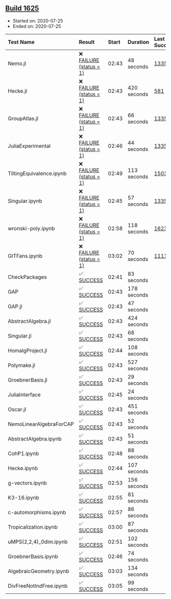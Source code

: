 ## [Build 1625](https://oscarci.mathematik.uni-kl.de/job/oscar-julia-1.4/1625/)

* Started on: 2020-07-25
* Ended on: 2020-07-25

| Test Name    | Result | Start | Duration | Last Success | First Failure |
|:-------------|:-------|:------|:---------|:-------------|:--------------|
| Nemo.jl | ❌ [FAILURE (status = 1)](https://oscarci.mathematik.uni-kl.de/job/oscar-julia-1.4/1625/artifact/logs/build-1625/Nemo.jl.log) | 02:43 | 48 seconds | [1335](https://oscarci.mathematik.uni-kl.de/job/oscar-julia-1.4/1335/) | [1336](https://oscarci.mathematik.uni-kl.de/job/oscar-julia-1.4/1336/) |
| Hecke.jl | ❌ [FAILURE (status = 1)](https://oscarci.mathematik.uni-kl.de/job/oscar-julia-1.4/1625/artifact/logs/build-1625/Hecke.jl.log) | 02:43 | 420 seconds | [581](https://oscarci.mathematik.uni-kl.de/job/oscar-julia-1.4/581/) | [582](https://oscarci.mathematik.uni-kl.de/job/oscar-julia-1.4/582/) |
| GroupAtlas.jl | ❌ [FAILURE (status = 1)](https://oscarci.mathematik.uni-kl.de/job/oscar-julia-1.4/1625/artifact/logs/build-1625/GroupAtlas.jl.log) | 02:43 | 66 seconds | [1335](https://oscarci.mathematik.uni-kl.de/job/oscar-julia-1.4/1335/) | [1336](https://oscarci.mathematik.uni-kl.de/job/oscar-julia-1.4/1336/) |
| JuliaExperimental | ❌ [FAILURE (status = 1)](https://oscarci.mathematik.uni-kl.de/job/oscar-julia-1.4/1625/artifact/logs/build-1625/JuliaExperimental.log) | 02:46 | 44 seconds | [1335](https://oscarci.mathematik.uni-kl.de/job/oscar-julia-1.4/1335/) | [1336](https://oscarci.mathematik.uni-kl.de/job/oscar-julia-1.4/1336/) |
| TiltingEquivalence.ipynb | ❌ [FAILURE (status = 1)](https://oscarci.mathematik.uni-kl.de/job/oscar-julia-1.4/1625/artifact/logs/build-1625/TiltingEquivalence.ipynb.log) | 02:49 | 113 seconds | [1503](https://oscarci.mathematik.uni-kl.de/job/oscar-julia-1.4/1503/) | [1504](https://oscarci.mathematik.uni-kl.de/job/oscar-julia-1.4/1504/) |
| Singular.ipynb | ❌ [FAILURE (status = 1)](https://oscarci.mathematik.uni-kl.de/job/oscar-julia-1.4/1625/artifact/logs/build-1625/Singular.ipynb.log) | 02:45 | 57 seconds | [1335](https://oscarci.mathematik.uni-kl.de/job/oscar-julia-1.4/1335/) | [1336](https://oscarci.mathematik.uni-kl.de/job/oscar-julia-1.4/1336/) |
| wronski-poly.ipynb | ❌ [FAILURE (status = 1)](https://oscarci.mathematik.uni-kl.de/job/oscar-julia-1.4/1625/artifact/logs/build-1625/wronski-poly.ipynb.log) | 02:58 | 118 seconds | [1623](https://oscarci.mathematik.uni-kl.de/job/oscar-julia-1.4/1623/) | [1624](https://oscarci.mathematik.uni-kl.de/job/oscar-julia-1.4/1624/) |
| GITFans.ipynb | ❌ [FAILURE (status = 1)](https://oscarci.mathematik.uni-kl.de/job/oscar-julia-1.4/1625/artifact/logs/build-1625/GITFans.ipynb.log) | 03:02 | 70 seconds | [1111](https://oscarci.mathematik.uni-kl.de/job/oscar-julia-1.4/1111/) | [1112](https://oscarci.mathematik.uni-kl.de/job/oscar-julia-1.4/1112/) |
| CheckPackages | ✅ [SUCCESS](https://oscarci.mathematik.uni-kl.de/job/oscar-julia-1.4/1625/artifact/logs/build-1625/CheckPackages.log) | 02:41 | 83 seconds |  |  |
| GAP | ✅ [SUCCESS](https://oscarci.mathematik.uni-kl.de/job/oscar-julia-1.4/1625/artifact/logs/build-1625/GAP.log) | 02:43 | 178 seconds |  |  |
| GAP.jl | ✅ [SUCCESS](https://oscarci.mathematik.uni-kl.de/job/oscar-julia-1.4/1625/artifact/logs/build-1625/GAP.jl.log) | 02:43 | 47 seconds |  |  |
| AbstractAlgebra.jl | ✅ [SUCCESS](https://oscarci.mathematik.uni-kl.de/job/oscar-julia-1.4/1625/artifact/logs/build-1625/AbstractAlgebra.jl.log) | 02:43 | 424 seconds |  |  |
| Singular.jl | ✅ [SUCCESS](https://oscarci.mathematik.uni-kl.de/job/oscar-julia-1.4/1625/artifact/logs/build-1625/Singular.jl.log) | 02:43 | 68 seconds |  |  |
| HomalgProject.jl | ✅ [SUCCESS](https://oscarci.mathematik.uni-kl.de/job/oscar-julia-1.4/1625/artifact/logs/build-1625/HomalgProject.jl.log) | 02:44 | 108 seconds |  |  |
| Polymake.jl | ✅ [SUCCESS](https://oscarci.mathematik.uni-kl.de/job/oscar-julia-1.4/1625/artifact/logs/build-1625/Polymake.jl.log) | 02:43 | 527 seconds |  |  |
| GroebnerBasis.jl | ✅ [SUCCESS](https://oscarci.mathematik.uni-kl.de/job/oscar-julia-1.4/1625/artifact/logs/build-1625/GroebnerBasis.jl.log) | 02:43 | 29 seconds |  |  |
| JuliaInterface | ✅ [SUCCESS](https://oscarci.mathematik.uni-kl.de/job/oscar-julia-1.4/1625/artifact/logs/build-1625/JuliaInterface.log) | 02:45 | 24 seconds |  |  |
| Oscar.jl | ✅ [SUCCESS](https://oscarci.mathematik.uni-kl.de/job/oscar-julia-1.4/1625/artifact/logs/build-1625/Oscar.jl.log) | 02:43 | 451 seconds |  |  |
| NemoLinearAlgebraForCAP | ✅ [SUCCESS](https://oscarci.mathematik.uni-kl.de/job/oscar-julia-1.4/1625/artifact/logs/build-1625/NemoLinearAlgebraForCAP.log) | 02:43 | 52 seconds |  |  |
| AbstractAlgebra.ipynb | ✅ [SUCCESS](https://oscarci.mathematik.uni-kl.de/job/oscar-julia-1.4/1625/artifact/logs/build-1625/AbstractAlgebra.ipynb.log) | 02:43 | 51 seconds |  |  |
| CohP1.ipynb | ✅ [SUCCESS](https://oscarci.mathematik.uni-kl.de/job/oscar-julia-1.4/1625/artifact/logs/build-1625/CohP1.ipynb.log) | 02:48 | 88 seconds |  |  |
| Hecke.ipynb | ✅ [SUCCESS](https://oscarci.mathematik.uni-kl.de/job/oscar-julia-1.4/1625/artifact/logs/build-1625/Hecke.ipynb.log) | 02:44 | 107 seconds |  |  |
| g-vectors.ipynb | ✅ [SUCCESS](https://oscarci.mathematik.uni-kl.de/job/oscar-julia-1.4/1625/artifact/logs/build-1625/g-vectors.ipynb.log) | 02:53 | 156 seconds |  |  |
| K3-16.ipynb | ✅ [SUCCESS](https://oscarci.mathematik.uni-kl.de/job/oscar-julia-1.4/1625/artifact/logs/build-1625/K3-16.ipynb.log) | 02:55 | 81 seconds |  |  |
| c-automorphisms.ipynb | ✅ [SUCCESS](https://oscarci.mathematik.uni-kl.de/job/oscar-julia-1.4/1625/artifact/logs/build-1625/c-automorphisms.ipynb.log) | 02:57 | 86 seconds |  |  |
| Tropicalization.ipynb | ✅ [SUCCESS](https://oscarci.mathematik.uni-kl.de/job/oscar-julia-1.4/1625/artifact/logs/build-1625/Tropicalization.ipynb.log) | 03:00 | 87 seconds |  |  |
| uMPS(2,2,4)_0dim.ipynb | ✅ [SUCCESS](https://oscarci.mathematik.uni-kl.de/job/oscar-julia-1.4/1625/artifact/logs/build-1625/uMPS-2-2-4-_0dim.ipynb.log) | 02:51 | 102 seconds |  |  |
| GroebnerBasis.ipynb | ✅ [SUCCESS](https://oscarci.mathematik.uni-kl.de/job/oscar-julia-1.4/1625/artifact/logs/build-1625/GroebnerBasis.ipynb.log) | 02:46 | 74 seconds |  |  |
| AlgebraicGeometry.ipynb | ✅ [SUCCESS](https://oscarci.mathematik.uni-kl.de/job/oscar-julia-1.4/1625/artifact/logs/build-1625/AlgebraicGeometry.ipynb.log) | 03:03 | 134 seconds |  |  |
| DivFreeNotIndFree.ipynb | ✅ [SUCCESS](https://oscarci.mathematik.uni-kl.de/job/oscar-julia-1.4/1625/artifact/logs/build-1625/DivFreeNotIndFree.ipynb.log) | 03:05 | 99 seconds |  |  |
